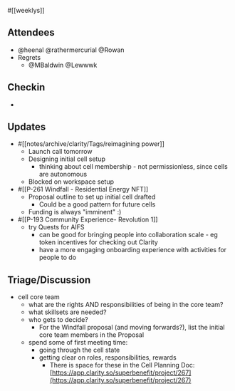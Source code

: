 #[[weeklys]] 
## Attendees
- @heenal @rathermercurial @Rowan  
- Regrets
	- @MBaldwin @Lewwwk 

## Checkin
- 

## Updates
- #[[notes/archive/clarity/Tags/reimagining power]] 
	- Launch call tomorrow
	- Designing initial cell setup
		- thinking about cell membership - not permissionless, since cells are autonomous
	- Blocked on workspace setup
- #[[P-261 Windfall - Residential Energy NFT]] 
	- Proposal outline to set up initial cell drafted
		- Could be a good pattern for future cells
	- Funding is always "imminent" :)
- #[[P-193 Community Experience- Revolution 1]]
	- try Quests for AIFS
		- can be good for bringing people into collaboration scale - eg token incentives for checking out Clarity 
		- have a more engaging onboarding experience with activities for people to do

## Triage/Discussion
- cell core team
	- what are the rights AND responsibilities of being in the core team?
	- what skillsets are needed?
	- who gets to decide?
		- For the Windfall proposal (and moving forwards?), list the initial core team members in the Proposal
	- spend some of first meeting time:
		- going through the cell state
		- getting clear on roles, responsibilities, rewards
			- There is space for these in the Cell Planning Doc: [https://app.clarity.so/superbenefit/project/267](https://app.clarity.so/superbenefit/project/267) 
